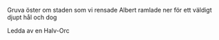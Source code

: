 Gruva öster om staden som vi rensade
Albert ramlade ner för ett väldigt djupt hål och dog

Ledda av en Halv-Orc
